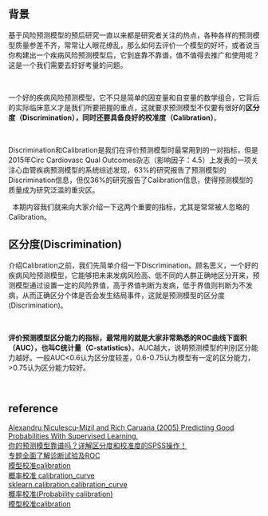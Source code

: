 ## 背景
基于风险预测模型的预后研究一直以来都是研究者关注的热点，各种各样的预测模型质量参差不齐，常常让人眼花缭乱，那么如何去评价一个模型的好坏，或者说当你构建出一个疾病风险预测模型后，它到底靠不靠谱，值不值得去推广和使用呢？这是一个我们需要去好好考量的问题。

&nbsp;

一个好的疾病风险预测模型，它不只是简单的因变量和自变量的数学组合，它背后的实际临床意义才是我们所要把握的重点，这就要求预测模型不仅要有很好的**区分度（Discrimination），同时还要具备良好的校准度（Calibration）**。

&nbsp;

Discrimination和Calibration是我们在评价预测模型时最常用到的一对指标，但是2015年Circ Cardiovasc Qual Outcomes杂志（影响因子：4.5）上发表的一项关注心血管疾病预测模型的系统综述发现，63%的研究报告了预测模型的Discrimination信息，但仅36%的研究报告了Calibration信息，使得预测模型的质量成为研究泛滥的重灾区。

&nbsp;
本期内容我们就来向大家介绍一下这两个重要的指标，尤其是常常被人忽略的Calibration。

## 区分度(Discrimination)
介绍Calibration之前，我们先简单介绍一下Discrimination。顾名思义，一个好的疾病风险预测模型，它能够把未来发病风险高、低不同的人群正确地区分开来，预测模型通过设置一定的风险界值，高于界值判断为发病，低于界值则判断为不发病，从而正确区分个体是否会发生结局事件，这就是预测模型的区分度(Discrimination)。

&nbsp;

**评价预测模型区分能力的指标，最常用的就是大家非常熟悉的ROC曲线下面积（AUC），也叫C统计量（C-statistics）**。AUC越大，说明预测模型的判别区分能力越好。一般AUC<0.6认为区分度较差，0.6-0.75认为模型有一定的区分能力，>0.75认为区分能力较好。

&nbsp;

## reference
[Alexandru Niculescu-Mizil and Rich Caruana (2005) Predicting Good Probabilities With Supervised Learning,](https://www.cs.cornell.edu/~alexn/papers/calibration.icml05.crc.rev3.pdf)  
[你的预测模型靠谱吗？详解区分度和校准度的SPSS操作！](https://www.mediecogroup.com/method_topic_article_detail/230/?ty=methods)  
[专题全面了解诊断试验及ROC](https://www.mediecogroup.com/method_topic_detail/10/1/)  
[模型校准calibration](https://zhuanlan.zhihu.com/p/101766505)   
[概率校准 calibration_curve](https://zhuanlan.zhihu.com/p/90479183)  
[sklearn.calibration.calibration_curve](https://scikit-learn.org/stable/modules/generated/sklearn.calibration.calibration_curve.html)  
[概率校准(Probability calibration)](https://www.studyai.cn/modules/calibration.html)  
[模型校准calibration ](https://www.zhihu.com/search?type=content&q=%E6%A8%A1%E5%9E%8B%E6%A0%A1%E5%87%86)
